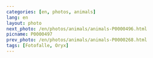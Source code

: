 ```yaml
---
categories: [en, photos, animals]
lang: en
layout: photo
next_photo: /en/photos/animals/animals-P0000496.html
picname: P0000497
prev_photo: /en/photos/animals/animals-P0000268.html
tags: [Fotofalle, Oryx]
---
```

